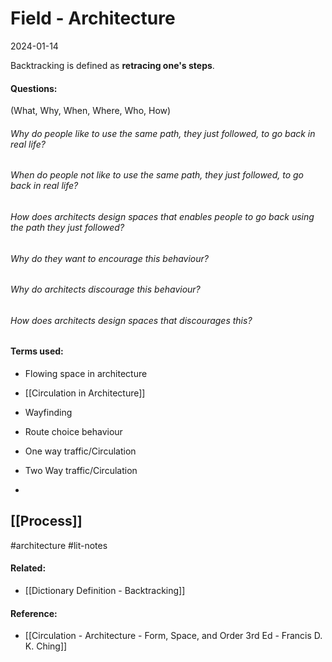 # Field - Architecture
2024-01-14


Backtracking is defined as **retracing one's steps**.

#### Questions:
(What, Why, When, Where, Who, How)

###### Why do people like to use the same path, they just followed, to go back in real life?


######  When do people not like to use the same path, they just followed, to go back in real life?


######  How does architects design spaces that enables people to go back using the path they just followed?


######  Why do they want to encourage this behaviour?




######  Why do architects discourage this behaviour?


######  How does architects design spaces that discourages this?




####  Terms used:
- Flowing space in architecture
- [[Circulation in Architecture]]
- Wayfinding
- Route choice behaviour
- One way traffic/Circulation
- Two Way traffic/Circulation

- 


## [[Process]]


#architecture #lit-notes 




#### Related:
- [[Dictionary Definition - Backtracking]]

#### Reference:
-  [[Circulation - Architecture - Form, Space, and Order 3rd Ed - Francis D. K. Ching]]


